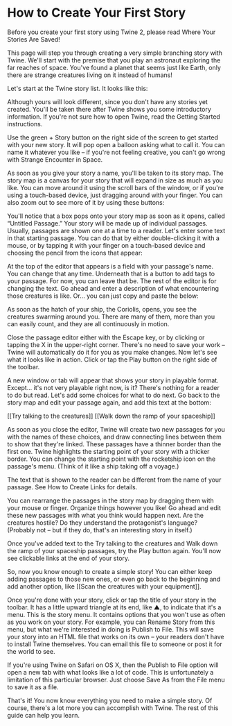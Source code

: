 # How to Create Your First Story
Before you create your first story using Twine 2, please read Where Your Stories Are Saved!

This page will step you through creating a very simple branching story with Twine. We'll start with the premise that you play an astronaut exploring the far reaches of space. You've found a planet that seems just like Earth, only there are strange creatures living on it instead of humans!

Let's start at the Twine story list. It looks like this:



Although yours will look different, since you don't have any stories yet created. You'll be taken there after Twine shows you some introductory information. If you're not sure how to open Twine, read the Getting Started instructions.

Use the green + Story button on the right side of the screen to get started with your new story. It will pop open a balloon asking what to call it. You can name it whatever you like – if you're not feeling creative, you can't go wrong with Strange Encounter in Space.

As soon as you give your story a name, you'll be taken to its story map. The story map is a canvas for your story that will expand in size as much as you like. You can move around it using the scroll bars of the window, or if you're using a touch-based device, just dragging around with your finger. You can also zoom out to see more of it by using these buttons:



You'll notice that a box pops onto your story map as soon as it opens, called “Untitled Passage.” Your story will be made up of individual passages. Usually, passages are shown one at a time to a reader. Let's enter some text in that starting passage. You can do that by either double-clicking it with a mouse, or by tapping it with your finger on a touch-based device and choosing the pencil from the icons that appear:



At the top of the editor that appears is a field with your passage's name. You can change that any time. Underneath that is a button to add tags to your passage. For now, you can leave that be. The rest of the editor is for changing the text. Go ahead and enter a description of what encountering those creatures is like. Or… you can just copy and paste the below:

As soon as the hatch of your ship, the Coriolis, opens, you see the creatures swarming around you. There are many of them, more than you can easily count, and they are all continuously in motion.

Close the passage editor either with the Escape key, or by clicking or tapping the X in the upper-right corner. There's no need to save your work – Twine will automatically do it for you as you make changes. Now let's see what it looks like in action. Click or tap the Play button on the right side of the toolbar.



A new window or tab will appear that shows your story in playable format. Except… it's not very playable right now, is it? There's nothing for a reader to do but read. Let's add some choices for what to do next. Go back to the story map and edit your passage again, and add this text at the bottom:

[[Try talking to the creatures]]
[[Walk down the ramp of your spaceship]]

As soon as you close the editor, Twine will create two new passages for you with the names of these choices, and draw connecting lines between them to show that they're linked. These passages have a thinner border than the first one. Twine highlights the starting point of your story with a thicker border. You can change the starting point with the rocketship icon on the passage's menu. (Think of it like a ship taking off a voyage.)

The text that is shown to the reader can be different from the name of your passage. See How to Create Links for details.

You can rearrange the passages in the story map by dragging them with your mouse or finger. Organize things however you like! Go ahead and edit these new passages with what you think would happen next. Are the creatures hostile? Do they understand the protagonist's language? (Probably not – but if they do, that's an interesting story in itself.)

Once you've added text to the Try talking to the creatures and Walk down the ramp of your spaceship passages, try the Play button again. You'll now see clickable links at the end of your story.

So, now you know enough to create a simple story! You can either keep adding passages to those new ones, or even go back to the beginning and add another option, like [[Scan the creatures with your equipment]].

Once you're done with your story, click or tap the title of your story in the toolbar. It has a little upward triangle at its end, like ▲, to indicate that it's a menu. This is the story menu. It contains options that you won't use as often as you work on your story. For example, you can Rename Story from this menu, but what we're interested in doing is Publish to File. This will save your story into an HTML file that works on its own – your readers don't have to install Twine themselves. You can email this file to someone or post it for the world to see.

If you're using Twine on Safari on OS X, then the Publish to File option will open a new tab with what looks like a lot of code. This is unfortunately a limitation of this particular browser. Just choose Save As from the File menu to save it as a file.

That's it! You now know everything you need to make a simple story. Of course, there's a lot more you can accomplish with Twine. The rest of this guide can help you learn.
